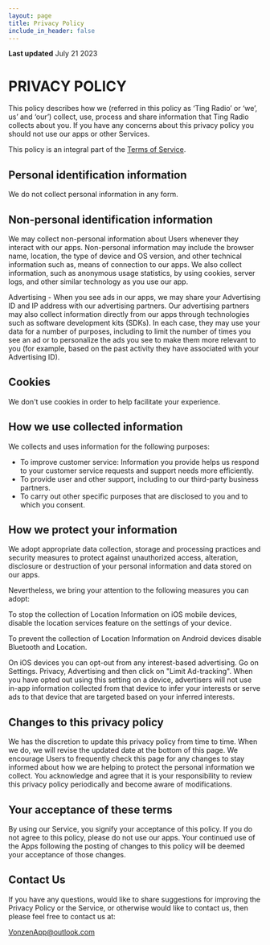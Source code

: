 ```yaml
---
layout: page
title: Privacy Policy
include_in_header: false
---
```

**Last updated** July 21 2023

# PRIVACY POLICY

This policy describes how we (referred in this policy as ‘Ting Radio’ or ‘we’, us’ and ‘our’) collect, use, process and share information that Ting Radio collects about you.
If you have any concerns about this privacy policy you should not use our apps or other Services.

This policy is an integral part of the [Terms of Service](https://vonzen.github.io/TingRadio/termsofservice/).

## Personal identification information

We do not collect personal information in any form.

## Non-personal identification information

We may collect non-personal information about Users whenever they interact with our apps. Non-personal information may include the browser name, location, the type of device and OS version, and other technical information such as, means of connection to our apps. We also collect information, such as anonymous usage statistics, by using cookies, server logs, and other similar technology as you use our app.

Advertising - When you see ads in our apps, we may share your Advertising ID and IP address with our advertising partners. Our advertising partners may also collect information directly from our apps through technologies such as software development kits (SDKs). In each case, they may use your data for a number of purposes, including to limit the number of times you see an ad or to personalize the ads you see to make them more relevant to you (for example, based on the past activity they have associated with your Advertising ID).  

## Cookies

We don't  use cookies in order to help facilitate your experience. 

## How we use collected information

We collects and uses information for the following purposes:

- To improve customer service: Information you provide helps us respond to your customer service requests and support needs more efficiently.
- To provide user and other support, including to our third-party business partners.
- To carry out other specific purposes that are disclosed to you and to which you consent.

## How we protect your information

We adopt appropriate data collection, storage and processing practices and security measures to protect against unauthorized access, alteration, disclosure or destruction of your personal information and data stored on our apps.

Nevertheless, we bring your attention to the following measures you can adopt:

To stop the collection of Location Information on iOS mobile devices, disable the location services feature on the settings of your device.

To prevent the collection of Location Information on Android devices disable Bluetooth and Location.

On iOS devices you can opt-out from any interest-based advertising. Go on Settings. Privacy, Advertising and then click on "Limit Ad-tracking". When you have opted out using this setting on a device, advertisers will not use in-app information collected from that device to infer your interests or serve ads to that device that are targeted based on your inferred interests.

## Changes to this privacy policy

We has the discretion to update this privacy policy from time to time. When we do, we will revise the updated date at the bottom of this page. We encourage Users to frequently check this page for any changes to stay informed about how we are helping to protect the personal information we collect. You acknowledge and agree that it is your responsibility to review this privacy policy periodically and become aware of modifications.

## Your acceptance of these terms

By using our Service, you signify your acceptance of this policy. If you do not agree to this policy, please do not use our apps. Your continued use of the Apps following the posting of changes to this policy will be deemed your acceptance of those changes. 

## Contact Us

If you have any questions, would like to share suggestions for improving the Privacy Policy or the Service, or otherwise would like to contact us, then please feel free to contact us at:

VonzenApp@outlook.com
